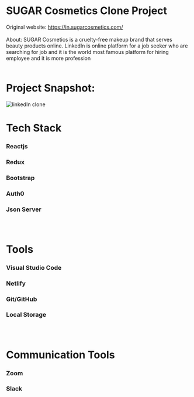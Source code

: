 # SUGAR Cosmetics Clone Project

Original website: https://in.sugarcosmetics.com/ <br/><br/>
About: SUGAR Cosmetics is a cruelty-free makeup brand that serves beauty products online.
LinkedIn is online platform for a job seeker who are searching for job and it is the world most famous platform  for hiring employee and it is more profession
<br/> <br/>

# Project Snapshot:

<!-- ![linkedin-clone](https://prnt.sc/6Ag7BaQ71Trp) -->
<img src='https://imgur.com/a/KgBHpy7.png' alt='linkedIn clone' />


# Tech Stack

<h3>Reactjs<h3/>
<h3>Redux<h3/>
<h3>Bootstrap<h3/>
<h3>Auth0<h3/>
<h3>Json Server<h3/>
<br/>

# Tools

<h3>Visual Studio Code <h3/>
<h3>Netlify<h3/>
<h3>Git/GitHub<h3/>
<h3>Local Storage<h3/>


<br/>

# Communication Tools

<h3>Zoom<h3/>
<h3>Slack<h3/>
<br/>
